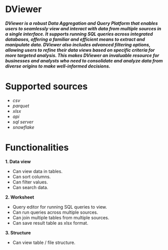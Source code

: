 # **DViewer**

**_DViewer is a robust Data Aggregation and Query Platform that enables users to seamlessly view and interact with data from multiple sources in a single interface. It supports running SQL queries across integrated databases, offering a familiar and efficient means to extract and manipulate data. DViewer also includes advanced filtering options, allowing users to refine their data views based on specific criteria for more targeted analysis. This makes DViewer an invaluable resource for businesses and analysts who need to consolidate and analyze data from diverse origins to make well-informed decisions._**

# **Supported sources**

- *csv*
- *parquet*
- *xlsx*
- *api*
- *sql server*
- *snowflake*

# **Functionalities**

**1. Data view**
   - Can view data in tables.
   - Can sort columns.
   - Can filter values.
   - Can search data.

**2. Worksheet**
   -  Query editor for running SQL queries to view.
   -  Can run queries across multiple sources.
   -  Can join multiple tables from multiple sources.
   -  Can save result table as xlsx format.

**3. Structure**
   -  Can view table / file structure.